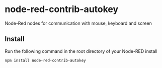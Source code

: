 node-red-contrib-autokey
========================

Node-Red nodes for communication with mouse, keyboard and screen

Install
-------

Run the following command in the root directory of your Node-RED install

    npm install node-red-contrib-autokey
